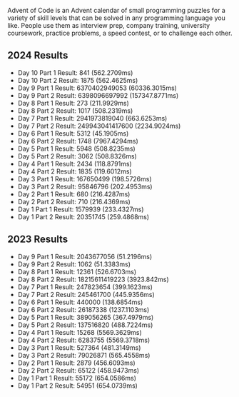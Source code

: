 Advent of Code is an Advent calendar of small programming puzzles for a variety of skill levels that can be solved in any programming language you like. People use them as interview prep, company training, university coursework, practice problems, a speed contest, or to challenge each other.

## 2024 Results
+ Day 10 Part 1 Result:   841 (562.2709ms)
+ Day 10 Part 2 Result:   1875 (562.4625ms)
+ Day 9 Part 1 Result:    6370402949053 (60336.3015ms)
+ Day 9 Part 2 Result:    6398096697992 (157347.8771ms)
+ Day 8 Part 1 Result:    273 (211.9929ms)
+ Day 8 Part 2 Result:    1017 (508.2319ms)
+ Day 7 Part 1 Result:    2941973819040 (663.6253ms)
+ Day 7 Part 2 Result:    249943041417600 (2234.9024ms)
+ Day 6 Part 1 Result:    5312 (45.1905ms)
+ Day 6 Part 2 Result:    1748 (7967.4294ms)
+ Day 5 Part 1 Result:    5948 (508.8235ms)
+ Day 5 Part 2 Result:    3062 (508.8326ms)
+ Day 4 Part 1 Result:    2434 (118.8791ms)
+ Day 4 Part 2 Result:    1835 (119.6012ms)
+ Day 3 Part 1 Result:    167650499 (198.5726ms)
+ Day 3 Part 2 Result:    95846796 (202.4953ms)
+ Day 2 Part 1 Result:    680 (216.4287ms)
+ Day 2 Part 2 Result:    710 (216.4369ms)
+ Day 1 Part 1 Result:    1579939 (233.4327ms)
+ Day 1 Part 2 Result:    20351745 (259.4868ms)

## 2023 Results
+ Day 9 Part 1 Result:    2043677056 (51.2196ms)
+ Day 9 Part 2 Result:    1062 (51.3383ms)
+ Day 8 Part 1 Result:    12361 (526.6703ms)
+ Day 8 Part 2 Result:    18215611419223 (3923.842ms)
+ Day 7 Part 1 Result:    247823654 (399.1623ms)
+ Day 7 Part 2 Result:    245461700 (445.9356ms)
+ Day 6 Part 1 Result:    440000 (138.6854ms)
+ Day 6 Part 2 Result:    26187338 (1237.1103ms)
+ Day 5 Part 1 Result:    389056265 (367.4979ms)
+ Day 5 Part 2 Result:    137516820 (488.7224ms)
+ Day 4 Part 1 Result:    15268 (5569.3629ms)
+ Day 4 Part 2 Result:    6283755 (5569.3718ms)
+ Day 3 Part 1 Result:    527364 (481.3149ms)
+ Day 3 Part 2 Result:    79026871 (565.4558ms)
+ Day 2 Part 1 Result:    2879 (456.6093ms)
+ Day 2 Part 2 Result:    65122 (458.9473ms)
+ Day 1 Part 1 Result:    55172 (654.0586ms)
+ Day 1 Part 2 Result:    54951 (654.0739ms)
